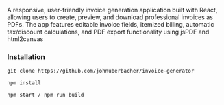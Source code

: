 
A responsive, user-friendly invoice generation application built with React, allowing users to create, preview, and download professional invoices as PDFs. The app features editable invoice fields, itemized billing, automatic tax/discount calculations, and PDF export functionality using jsPDF and html2canvas



### Installation

```
git clone https://github.com/johnuberbacher/invoice-generator

npm install

npm start / npm run build
```
